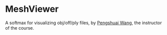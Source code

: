 # MeshViewer

A softmax for visualizing obj/off/ply files, by [Pengshuai Wang](https://wang-ps.github.io/
), the instructor of the course.